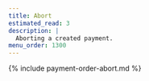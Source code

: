 ```yaml
---
title: Abort
estimated_read: 3
description: |
  Aborting a created payment.
menu_order: 1300
---
```


{% include payment-order-abort.md %}
